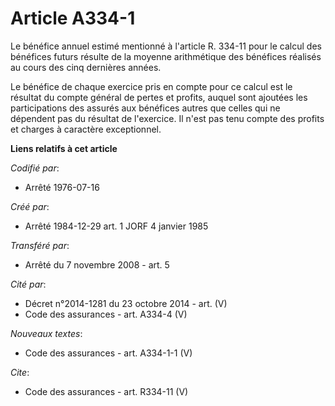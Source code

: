 # Article A334-1

Le bénéfice annuel estimé mentionné à l'article R. 334-11 pour le calcul des bénéfices futurs résulte de la moyenne
arithmétique des bénéfices réalisés au cours des cinq dernières années. 

Le bénéfice de chaque exercice pris en compte pour ce calcul est le résultat du compte général de pertes et profits, auquel
sont ajoutées les participations des assurés aux bénéfices autres que celles qui ne dépendent pas du résultat de l'exercice.
Il n'est pas tenu compte des profits et charges à caractère exceptionnel.

**Liens relatifs à cet article**

_Codifié par_:

  - Arrêté 1976-07-16

_Créé par_:

  - Arrêté 1984-12-29 art. 1 JORF 4 janvier 1985

_Transféré par_:

  - Arrêté du 7 novembre 2008 - art. 5

_Cité par_:

  - Décret n°2014-1281 du 23 octobre 2014 - art. (V)
  - Code des assurances - art. A334-4 (V)

_Nouveaux textes_:

  - Code des assurances - art. A334-1-1 (V)

_Cite_:

  - Code des assurances - art. R334-11 (V)
